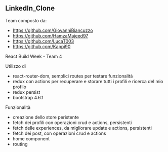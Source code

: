## LinkedIn_Clone

Team composto da:
-  https://github.com/GiovanniBiancuzzo
-  https://github.com/HamzaMajeed97
-  https://github.com/LucaT003
-  https://github.com/Kappi90

React Build Week - Team 4

Utilizzo di

-   react-router-dom, semplici routes per testare funzionalità
-   redux con actions per recuperare e storare tutti i profili e ricerca del mio profilo
-   redux persist
-   bootstrap 4.6.1

Funzionalità

-   creazione dello store peristente
-   fetch dei profili con operazioni crud e actions, persistenti
-   fetch delle experiences, da migliorare update e actions, persistenti
-   fetch dei post, con operazioni crud e actions
-   home component
-   routing
